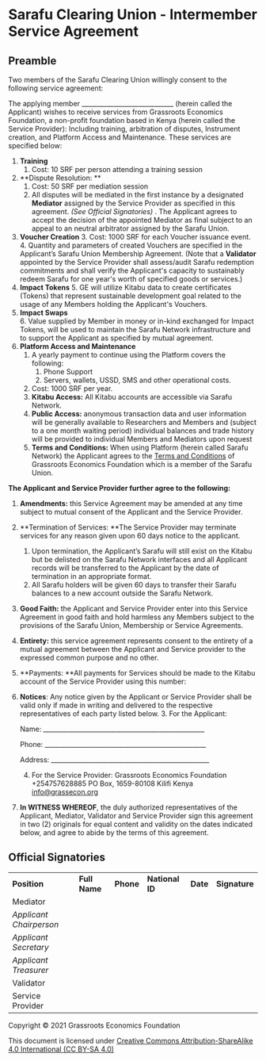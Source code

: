 
# Sarafu Clearing Union - Intermember Service Agreement

## Preamble

Two members of the Sarafu Clearing Union willingly consent to the following service agreement:

The applying member _____________________________ (herein called the Applicant) wishes to receive services from Grassroots Economics Foundation, a non-profit foundation based in Kenya (herein called the Service Provider): Including training, arbitration of disputes, Instrument creation, and Platform Access and Maintenance. These services are specified below:



1. **Training**
    1. Cost: 10 SRF per person attending a training session
2. **Dispute Resolution: **
    1. Cost: 50 SRF per mediation session
    2. All disputes will be mediated in the first instance by a designated **Mediator** assigned by the Service Provider as specified in this agreement. _(See Official Signatories)_ . The Applicant agrees to accept the decision of the appointed Mediator as final subject to an appeal to an neutral arbitrator assigned by the Sarafu Union.
1. **Voucher Creation**
    3. Cost: 1000 SRF for each Voucher issuance event. 
    4. Quantity and parameters of created Vouchers are specified in the Applicant’s Sarafu Union Membership Agreement. (Note that a **Validator** appointed by the Service Provider shall assess/audit Sarafu redemption commitments and shall verify the Applicant's capacity to sustainably redeem Sarafu for one year's worth of specified goods or services.) 
2. **Impact Tokens**
    5. GE will utilize Kitabu data to create certificates (Tokens) that represent sustainable development goal related to the usage of any Members holding the Applicant's Vouchers.
2. **Impact Swaps**    
    6. Value supplied by Member in money or in-kind exchanged for Impact Tokens, will be used to maintain the Sarafu Network infrastructure and to support the Applicant as specified by mutual agreement.
3. **Platform Access and Maintenance**
    1. A yearly payment to continue using the Platform covers the following:
        1. Phone Support
        2. Servers, wallets, USSD, SMS and other operational costs. 
    1. Cost: 1000 SRF per year.
    1. **Kitabu Access:** All Kitabu accounts are accessible via Sarafu Network. 
    1. **Public Access:** anonymous transaction data and user information will be generally available to Researchers and Members and (subject to a one month waiting period) individual balances and trade history will be provided to individual Members and Mediators upon request 
    1. **Terms and Conditions:** When using Platform (herein called Sarafu Network) the Applicant agrees to the [Terms and Conditions](http://grassrootseconomics.org/tos) of Grassroots Economics Foundation which is a member of the Sarafu Union. 

**The Applicant and Service Provider further agree to the following:**

1. **Amendments:** this Service Agreement may be amended at any time subject to mutual consent of the Applicant and the Service Provider.
2. **Termination of Services: **The Service Provider may terminate services for any reason given upon 60 days notice to the applicant. 
    1. Upon termination, the Applicant’s Sarafu will still exist on the Kitabu but be delisted on the Sarafu Network interfaces and all Applicant records will be transferred to the Applicant by the date of termination in an appropriate format.
    2. All Sarafu holders will be given 60 days to transfer their Sarafu balances to a new account outside the Sarafu Network.
3. **Good Faith:** the Applicant and Service Provider enter into this Service Agreement in good faith and hold harmless any Members subject to the provisions of the Sarafu Union, Membership or Service Agreements.
4. **Entirety:** this service agreement represents consent to the entirety of a mutual agreement between the Applicant and Service provider to the expressed common purpose and no other.
5. **Payments: **All payments for Services should be made to the Kitabu account of the Service Provider using this number: 
6. **Notices**: Any notice given by the Applicant or Service Provider shall be valid only if made in writing and delivered to the respective representatives of each party listed below.
    3. For the Applicant:

    Name: ___________________________________________________


    Phone: ___________________________________________________


    Address: __________________________________________________

    4. For the Service Provider: Grassroots Economics Foundation +254757628885 PO Box, 1659-80108  Kilifi Kenya [info@grassecon.org](mailto:info@grassecon.org) 
7. **In WITNESS WHEREOF**, the duly authorized representatives of the Applicant, Mediator, Validator and Service Provider sign this agreement in two (2) originals for equal content and validity on the dates indicated below, and agree to abide by the terms of this agreement.


## Official Signatories


<table>
  <tr>
   <td><strong>Position </strong>
   </td>
   <td><strong>Full Name</strong>
   </td>
   <td><strong>Phone </strong>
   </td>
   <td><strong>National ID</strong>
   </td>
   <td><strong>Date</strong>
   </td>
   <td><strong>Signature</strong>
   </td>
  </tr>
  <tr>
   <td>Mediator
   </td>
   <td>
   </td>
   <td>
   </td>
   <td>
   </td>
   <td>
   </td>
   <td>
   </td>
  </tr>
  <tr>
   <td><em>Applicant Chairperson</em>
   </td>
   <td>
   </td>
   <td>
   </td>
   <td>
   </td>
   <td>
   </td>
   <td>
   </td>
  </tr>
  <tr>
   <td><em>Applicant Secretary</em>
   </td>
   <td>
   </td>
   <td>
   </td>
   <td>
   </td>
   <td>
   </td>
   <td>
   </td>
  </tr>
  <tr>
   <td><em>Applicant Treasurer</em>
   </td>
   <td>
   </td>
   <td>
   </td>
   <td>
   </td>
   <td>
   </td>
   <td>
   </td>
  </tr>
  <tr>
   <td>Validator
   </td>
   <td>
   </td>
   <td>
   </td>
   <td>
   </td>
   <td>
   </td>
   <td>
   </td>
  </tr>
  <tr>
   <td>Service Provider
   </td>
   <td>
   </td>
   <td>
   </td>
   <td>
   </td>
   <td>
   </td>
   <td>
   </td>
  </tr>
</table>




Copyright © 2021 Grassroots Economics Foundation

This document is licensed under [Creative Commons Attribution-ShareAlike 4.0 International (CC BY-SA 4.0)](https://creativecommons.org/licenses/by-sa/4.0/ )
